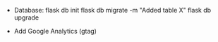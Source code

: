 - Database: 
  flask db init
  flask db migrate -m "Added table X"
  flask db upgrade

- Add Google Analytics (gtag)
